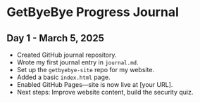 # GetByeBye Progress Journal

## Day 1 - March 5, 2025  
- Created GitHub journal repository.  
- Wrote my first journal entry in `journal.md`.  
- Set up the `getbyebye-site` repo for my website.  
- Added a basic `index.html` page.  
- Enabled GitHub Pages—site is now live at [your URL].  
- Next steps: Improve website content, build the security quiz. 
